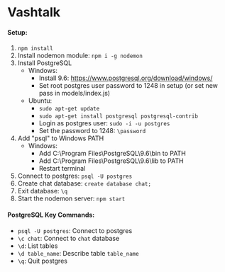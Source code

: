# Vashtalk

#### Setup:

1. `npm install`
2. Install nodemon module: `npm i -g nodemon`
3. Install PostgreSQL
   - Windows:
     - Install 9.6: https://www.postgresql.org/download/windows/ 
     - Set root postgres user password to 1248 in setup (or set new pass in models/index.js)
   - Ubuntu:
     - `sudo apt-get update`
     - `sudo apt-get install postgresql postgresql-contrib`
     - Login as postgres user: `sudo -i -u postgres`
     - Set the password to 1248: `\password`
4. Add "psql" to Windows PATH
   - Windows:
     - Add C:\Program Files\PostgreSQL\9.6\bin to PATH
     - Add C:\Program Files\PostgreSQL\9.6\lib to PATH
     - Restart terminal
5. Connect to postgres: `psql -U postgres`
6. Create chat database: `create database chat;`
7. Exit database: `\q`
8. Start the nodemon server: `npm start`


#### PostgreSQL Key Commands:

- `psql -U postgres`: Connect to postgres
- `\c chat`: Connect to `chat` database
- `\d`: List tables
- `\d table_name`: Describe table `table_name`
- `\q`: Quit postgres